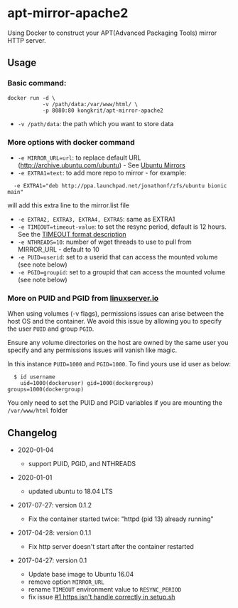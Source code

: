 # apt-mirror-apache2

Using Docker to construct your APT(Advanced Packaging Tools) mirror HTTP server.

## Usage
### Basic command:

```
docker run -d \
           -v /path/data:/var/www/html/ \
           -p 8080:80 kongkrit/apt-mirror-apache2
```

* `-v /path/data`: the path which you want to store data

### More options with docker command

* `-e MIRROR_URL=url`: to replace default URL (http://archive.ubuntu.com/ubuntu) - See [Ubuntu Mirrors](https://launchpad.net/ubuntu/+archivemirrors)
* `-e EXTRA1=text`: to add more repo to mirror - for example:
```
  -e EXTRA1="deb http://ppa.launchpad.net/jonathonf/zfs/ubuntu bionic main"
```
   will add this extra line to the mirror.list file
* `-e EXTRA2, EXTRA3, EXTRA4, EXTRA5`: same as EXTRA1
* `-e TIMEOUT=timeout-value`: to set the resync period, default is 12 hours. See the [TIMEOUT format description](http://www.cyberciti.biz/faq/linux-unix-sleep-bash-scripting/)
* `-e NTHREADS=10`: number of wget threads to use to pull from MIRROR_URL - default to 10
* `-e PUID=userid`: set to a userid that can access the mounted volume (see note below)
* `-e PGID=groupid`: set to a groupid that can access the mounted volume (see note below)

### More on PUID and PGID from [linuxserver.io](https://hub.docker.com/r/linuxserver/duckdns)

When using volumes (-v flags), permissions issues can arise between the host OS and the container. We avoid this issue by allowing you to specify the user `PUID` and group `PGID`.

Ensure any volume directories on the host are owned by the same user you specify and any permissions issues will vanish like magic.

In this instance `PUID=1000` and `PGID=1000`. To find yours use id user as below:
```
  $ id username
    uid=1000(dockeruser) gid=1000(dockergroup) groups=1000(dockergroup)
```
You only need to set the PUID and PGID variables if you are mounting the `/var/www/html` folder

## Changelog
* 2020-01-04
  * support PUID, PGID, and NTHREADS

* 2020-01-01
  * updated ubuntu to 18.04 LTS

* 2017-07-27: version 0.1.2
  * Fix the container started twice: "httpd (pid 13) already running"

* 2017-04-28: version 0.1.1
  * Fix http server doesn't start after the container restarted

* 2017-04-27: version 0.1
  * Update base image to Ubuntu 16.04
  * remove option `MIRROR_URL`
  * rename `TIMEOUT` environment value to `RESYNC_PERIOD`
  * fix issue [#1 https isn't handle correctly in setup.sh](https://github.com/seterrychen/apt-mirror-http-server/issues/1)
